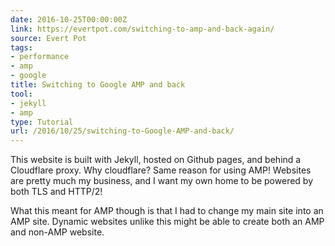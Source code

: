 ```yaml
---
date: 2016-10-25T00:00:00Z
link: https://evertpot.com/switching-to-amp-and-back-again/
source: Evert Pot
tags:
- performance
- amp
- google
title: Switching to Google AMP and back
tool:
- jekyll
- amp
type: Tutorial
url: /2016/10/25/switching-to-Google-AMP-and-back/
---
```


This website is built with Jekyll, hosted on Github pages, and behind a Cloudflare proxy. Why cloudflare? Same reason for using AMP! Websites are pretty much my business, and I want my own home to be powered by both TLS and HTTP/2!

What this meant for AMP though is that I had to change my main site into an AMP site. Dynamic websites unlike this might be able to create both an AMP and non-AMP website.





